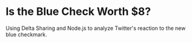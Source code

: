# Is the Blue Check Worth $8?
Using Delta Sharing and Node.js to analyze Twitter's reaction to the new blue checkmark.
